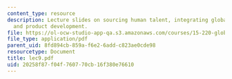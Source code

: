 ```yaml
---
content_type: resource
description: Lecture slides on sourcing human talent, integrating global manufacturing,
  and product development.
file: https://ol-ocw-studio-app-qa.s3.amazonaws.com/courses/15-220-global-strategy-and-organization-spring-2008/20258f87f04f760770cb16f380e76610_lec9.pdf
file_type: application/pdf
parent_uid: 8fd894cb-859a-f6e2-6add-c823ae0cde98
resourcetype: Document
title: lec9.pdf
uid: 20258f87-f04f-7607-70cb-16f380e76610
---
```

